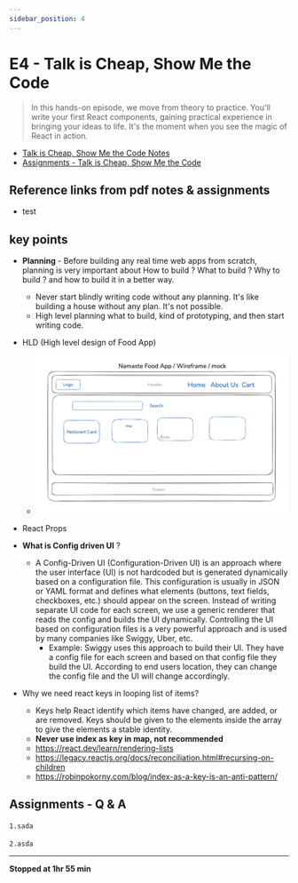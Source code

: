```yaml
---
sidebar_position: 4
---
```


# E4 - Talk is Cheap, Show Me the Code

> In this hands-on episode, we move from theory to practice. You'll write your first React components, gaining practical experience in bringing your ideas to life. It's the moment when you see the magic of React in action.

- [Talk is Cheap, Show Me the Code Notes](https://github.com/pravn27/reactjs-tech-doc/blob/master/docs/reactjs-course-tutorials/namaste-reactjs-course/readerDoc/E4-Show-Me-the-Code/E4-Show-Me-the-Code.pdf)
- [Assignments - Talk is Cheap, Show Me the Code](https://github.com/pravn27/reactjs-tech-doc/blob/master/docs/reactjs-course-tutorials/namaste-reactjs-course/readerDoc/E4-Show-Me-the-Code/Assignments-ShowMeTheCode.pdf)

## Reference links from pdf notes & assignments

- test

## key points

- **Planning** - Before building any real time web apps from scratch, planning is very important about How to build ? What to build ? Why to build ? and how to build it in a better way.
  - Never start blindly writing code without any planning. It's like building a house without any plan. It's not possible.
  - High level planning what to build, kind of prototyping, and then start writing code.
- HLD (High level design of Food App)

  - ![alt text](../images/foodAppWireframe.png)

- React Props
- **What is Config driven UI** ?

  - A Config-Driven UI (Configuration-Driven UI) is an approach where the user interface (UI) is not hardcoded but is generated dynamically based on a configuration file. This configuration is usually in JSON or YAML format and defines what elements (buttons, text fields, checkboxes, etc.) should appear on the screen. Instead of writing separate UI code for each screen, we use a generic renderer that reads the config and builds the UI dynamically. Controlling the UI based on configuration files is a very powerful approach and is used by many companies like Swiggy, Uber, etc.
    - Example: Swiggy uses this approach to build their UI. They have a config file for each screen and based on that config file they build the UI. According to end users location, they can change the config file and the UI will change accordingly.

- Why we need react keys in looping list of items?
  - Keys help React identify which items have changed, are added, or are removed. Keys should be given to the elements inside the array to give the elements a stable identity.
  - **Never use index as key in map, not recommended**
  - https://react.dev/learn/rendering-lists
  - https://legacy.reactjs.org/docs/reconciliation.html#recursing-on-children
  - https://robinpokorny.com/blog/index-as-a-key-is-an-anti-pattern/

## Assignments - Q & A

    1.sada

    2.asda

---

**Stopped at 1hr 55 min**
